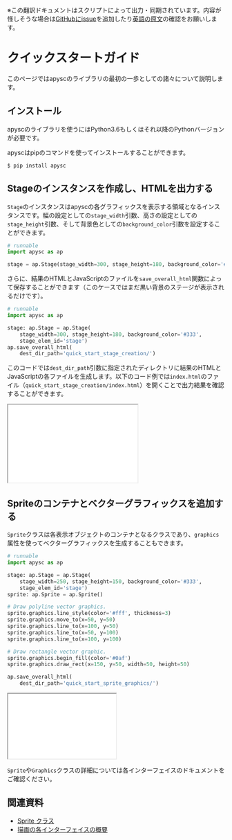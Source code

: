<span class="inconspicuous-txt">※この翻訳ドキュメントはスクリプトによって出力・同期されています。内容が怪しそうな場合は<a href="https://github.com/simon-ritchie/apysc/issues" target="_blank">GitHubにissue</a>を追加したり[英語の原文](https://simon-ritchie.github.io/apysc/en/quick_start.html)の確認をお願いします。</span>

# クイックスタートガイド

このページではapyscのライブラリの最初の一歩としての諸々について説明します。

## インストール

apyscのライブラリを使うにはPython3.6もしくはそれ以降のPythonバージョンが必要です。

apyscはpipのコマンドを使ってインストールすることができます。

```
$ pip install apysc
```

## Stageのインスタンスを作成し、HTMLを出力する

`Stage`のインスタンスはapyscの各グラフィックスを表示する領域となるインスタンスです。幅の設定としての`stage_width`引数、高さの設定としての`stage_height`引数、そして背景色としての`background_color`引数を設定することができます。

```py
# runnable
import apysc as ap

stage = ap.Stage(stage_width=300, stage_height=180, background_color='#333')
```

さらに、結果のHTMLとJavaScriptのファイルを`save_overall_html`関数によって保存することができます（このケースではまだ黒い背景のステージが表示されるだけです）。

```py
# runnable
import apysc as ap

stage: ap.Stage = ap.Stage(
    stage_width=300, stage_height=180, background_color='#333',
    stage_elem_id='stage')
ap.save_overall_html(
    dest_dir_path='quick_start_stage_creation/')
```

このコードでは`dest_dir_path`引数に指定されたディレクトリに結果のHTMLとJavaScriptの各ファイルを生成します。以下のコード例では`index.html`のファイル（`quick_start_stage_creation/index.html`）を開くことで出力結果を確認することができます。

<iframe src="static/quick_start_stage_creation/index.html" width="300" height="180"></iframe>

## Spriteのコンテナとベクターグラフィックスを追加する

`Sprite`クラスは各表示オブジェクトのコンテナとなるクラスであり、`graphics`属性を使ってベクターグラフィックスを生成することもできます。

```py
# runnable
import apysc as ap

stage: ap.Stage = ap.Stage(
    stage_width=250, stage_height=150, background_color='#333',
    stage_elem_id='stage')
sprite: ap.Sprite = ap.Sprite()

# Draw polyline vector graphics.
sprite.graphics.line_style(color='#fff', thickness=3)
sprite.graphics.move_to(x=50, y=50)
sprite.graphics.line_to(x=100, y=50)
sprite.graphics.line_to(x=50, y=100)
sprite.graphics.line_to(x=100, y=100)

# Draw rectangle vector graphic.
sprite.graphics.begin_fill(color='#0af')
sprite.graphics.draw_rect(x=150, y=50, width=50, height=50)

ap.save_overall_html(
    dest_dir_path='quick_start_sprite_graphics/')
```

<iframe src="static/quick_start_sprite_graphics/index.html" width="250" height="150"></iframe>

`Sprite`や`Graphics`クラスの詳細については各インターフェイスのドキュメントをご確認ください。

## 関連資料

- [Sprite クラス](jp_sprite.md)
- [描画の各インターフェイスの概要](jp_draw_interfaces_abstract.md)